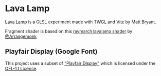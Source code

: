 # Lava Lamp

[Lava Lamp](https://brybrant.github.io/lava-lamp/) is a GLSL experiment made with [TWGL](https://twgljs.org/) and [Vite](https://vitejs.dev) by Matt Bryant.

Fragment shader is based on this [raymarch lavalamp shader](https://www.shadertoy.com/view/fsKXDm) by [@Arrangemonk](https://www.shadertoy.com/user/Arrangemonk)

## Playfair Display (Google Font)

This project uses a subset of ["Playfair Display"](https://github.com/clauseggers/Playfair) which is licensed under the [OFL-1.1 License](https://openfontlicense.org/).